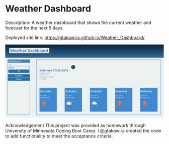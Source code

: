# Weather Dashboard


Description: A weather dashboard that shows the current weather and  forecast for the next 5 days.  


Deployed site link: https://gtakawira.github.io/Weather_Dashboard/


<img src="./assets/image/dash.PNG" alt="dashboard"/>

Acknowledgement
This project was provided as homework through University of Minnesota Coding Boot Camp. I @gtakawira created the code to add functionality to meet the acceptance criteria. 